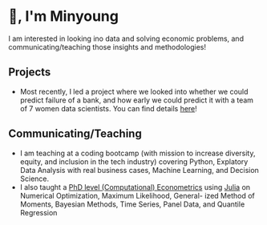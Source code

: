 # 👋, I'm Minyoung

I am interested in looking ino data and solving economic problems, and communicating/teaching those insights and methodologies!

## Projects
- Most recently, I led a project where we looked into whether we could predict failure of a bank, and how early we could predict it with a team of 7 women data scientists. You can find details [here](https://github.com/maggieroot39/ds4a-fall2021)!

## Communicating/Teaching
- I am teaching at a coding bootcamp (with mission to increase diversity, equity,
and inclusion in the tech industry) covering Python, Explatory Data Analysis with real business cases, Machine Learning, and Decision Science. 
 - I also taught a [PhD level (Computational) Econometrics](https://github.com/minyoungrho/Econometrics2) using [Julia](https://julialang.org/) on Numerical Optimization, Maximum Likelihood, General-
ized Method of Moments, Bayesian Methods, Time Series, Panel Data, and Quantile Regression
